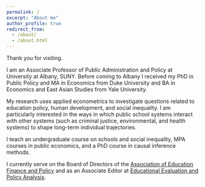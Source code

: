 ```yaml
---
permalink: /
excerpt: "About me"
author_profile: true
redirect_from: 
  - /about/
  - /about.html
---
```


Thank you for visiting.

I am an Associate Professor of Public Administration and Policy at University at Albany, SUNY. Before coming to Albany I received my PhD in Public Policy and MA in Economics from Duke University and BA in Economics and East Asian Studies from Yale University. 

My research uses applied econometrics to investigate questions related to education policy, human development, and social inequality. I am particularly interested in the ways in which public school systems interact with other systems (such as criminal justice, environmental, and health systems) to shape long-term individual trajectories.

I teach an undergraduate course on schools and social inequality, MPA courses in public economics, and a PhD course in causal inference methods.

I currently serve on the Board of Directors of the <a href="https://aefpweb.org/">Association of Education Finance and Policy</a> and as an Associate Editor at <a href="https://journals.sagepub.com/home/epa">Educational Evaluation and Policy Analysis</a>.